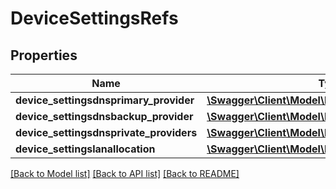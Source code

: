 # DeviceSettingsRefs

## Properties
Name | Type | Description | Notes
------------ | ------------- | ------------- | -------------
**device_settingsdnsprimary_provider** | [**\Swagger\Client\Model\Dns**](Dns.md) |  | [optional] 
**device_settingsdnsbackup_provider** | [**\Swagger\Client\Model\Dns**](Dns.md) |  | [optional] 
**device_settingsdnsprivate_providers** | [**\Swagger\Client\Model\Dns[]**](Dns.md) |  | [optional] 
**device_settingslanallocation** | [**\Swagger\Client\Model\EnterpriseServiceNetwork**](EnterpriseServiceNetwork.md) |  | [optional] 

[[Back to Model list]](../README.md#documentation-for-models) [[Back to API list]](../README.md#documentation-for-api-endpoints) [[Back to README]](../README.md)


